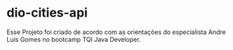 # dio-cities-api

Esse Projeto foi criado de acordo com as orientações do especialista Andre Luis Gomes no bootcamp TQI Java Developer.
